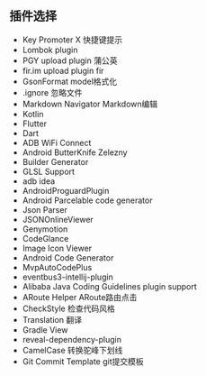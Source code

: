 ## 插件选择
- Key Promoter X 快捷键提示
- Lombok plugin
- PGY upload plugin 蒲公英
- fir.im upload plugin fir
- GsonFormat model格式化
- .ignore 忽略文件
- Markdown Navigator Markdown编辑
- Kotlin
- Flutter
- Dart
- ADB WiFi Connect
- Android ButterKnife Zelezny
- Builder Generator
- GLSL Support
- adb idea
- AndroidProguardPlugin
- Android Parcelable code generator
- Json Parser
- JSONOnlineViewer
- Genymotion
- CodeGlance
- Image Icon Viewer
- Android Code Generator
- MvpAutoCodePlus
- eventbus3-intellij-plugin
- Alibaba Java Coding Guidelines plugin support
- ARoute Helper ARoute路由点击
- CheckStyle 检查代码风格
- Translation 翻译
- Gradle View
- reveal-dependency-plugin
- CamelCase 转换驼峰下划线
- Git Commit Template git提交模板




